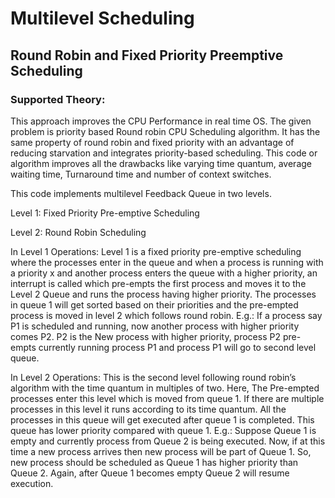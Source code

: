 # Multilevel Scheduling
## Round Robin and Fixed Priority Preemptive Scheduling
### Supported Theory: 

This approach improves the CPU Performance in real time OS. The given problem is priority based Round robin CPU Scheduling algorithm. It has the same property of round robin and fixed priority with an advantage of reducing starvation and integrates priority-based scheduling. This code or algorithm improves all the drawbacks like varying time quantum, average waiting time, Turnaround time and number of context switches.	

This code implements multilevel Feedback Queue in two levels.

Level 1: Fixed Priority Pre-emptive Scheduling

Level 2: Round Robin Scheduling

In Level 1 Operations: Level 1 is a fixed priority pre-emptive scheduling where the processes enter in the queue and when a process is running with a priority x and another process enters the queue with a higher priority, an interrupt is called which pre-empts the first process and moves it to the Level 2 Queue and runs the process having higher priority. The processes in queue 1 will get sorted based on their priorities and the pre-empted process is moved in level 2 which follows round robin.
E.g.: If a process say P1 is scheduled and running, now another process with higher priority comes P2. P2 is the New process with higher priority, process P2 pre-empts currently running process P1 and process P1 will go to second level queue.

In Level 2 Operations: This is the second level following round robin’s algorithm with the time quantum in multiples of two. Here, The Pre-empted processes enter this level which is moved from queue 1. If there are multiple processes in this level it runs according to its time quantum. All the processes in this queue will get executed after queue 1 is completed. This queue has lower priority compared with queue 1.
E.g.: Suppose Queue 1 is empty and currently process from Queue 2 is being executed. Now, if at this time a new process arrives then new process will be part of Queue 1. So, new
process should be scheduled as Queue 1 has higher priority than Queue 2. Again, after Queue 1 becomes empty Queue 2 will resume execution.


